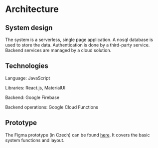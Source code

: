# Architecture

## System design

The system is a serverless, single page application. A nosql database is used
to store the data. Authentication is done by a third-party service. Backend
services are managed by a cloud solution.

## Technologies

Language: JavaScript

Libraries: React.js, MaterialUI

Backend: Google Firebase

Backend operations: Google Cloud Functions

## Prototype

The Figma prototype (in Czech) can be found [here](https://www.figma.com/proto/9sgqCVsU7n3Fcl1EEdr4Hd/Guest-Manager?node-id=1%3A64&scaling=min-zoom).
It covers the basic system functions and layout.
